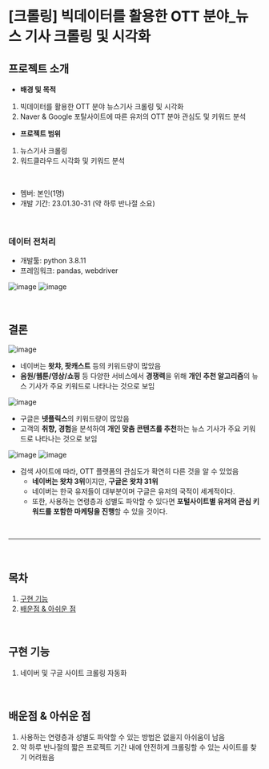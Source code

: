 # [크롤링] 빅데이터를 활용한 OTT 분야_뉴스 기사 크롤링 및 시각화

## 프로젝트 소개

- **배경 및 목적**
1. 빅데이터를 활용한 OTT 분야 뉴스기사 크롤링 및 시각화
2. Naver & Google 포탈사이트에 따른 유저의 OTT 분야 관심도 및 키워드 분석

- **프로젝트 범위**
1. 뉴스기사 크롤링
2. 워드클라우드 시각화 및 키워드 분석
<br>

* 멤버: 본인(1명)
* 개발 기간: 23.01.30-31 (약 하루 반나절 소요)
<br>

### **데이터 전처리**

* 개발툴: python 3.8.11
* 프레임워크: pandas, webdriver

![image](https://github.com/0Rumi1/crawling-work/assets/122415320/5f43ef4a-3f5c-472c-8bb1-34546e541a7a)
![image](https://github.com/0Rumi1/crawling-work/assets/122415320/522fcd61-0e63-4613-b7aa-dde359972156)


 <br>

## 결론

![image](https://github.com/0Rumi1/crawling-work/assets/122415320/4cc26704-df46-46f9-8f9b-617fb41909f7)

* 네이버는 **왓챠, 팟캐스트** 등의 키워드량이 많았음
* **음원/웹툰/영상/쇼핑** 등 다양한 서비스에서 **경쟁력**을 위해 **개인 추천 알고리즘**의 뉴스 기사가 주요 키워드로 나타나는 것으로 보임

![image](https://github.com/0Rumi1/crawling-work/assets/122415320/c2f89a94-9f01-46e8-a7f2-3a717893c7f3)
* 구글은 **넷플릭스**의 키워드량이 많았음
* 고객의 **취향, 경험**을 분석하여 **개인 맞춤 콘텐츠를 추천**하는
뉴스 기사가 주요 키워드로 나타나는 것으로 보임


![image](https://github.com/0Rumi1/crawling-work/assets/122415320/5b29687b-5ed2-4f94-a70d-fdb0d9a3f08d)
![image](https://github.com/0Rumi1/crawling-work/assets/122415320/ff1964cb-34bc-41fa-8fd5-19e83a1f68c8)
* 검색 사이트에 따라, OTT 플랫폼의 관심도가 확연히 다른 것을 알 수 있었음
    - **네이버는 왓챠 3위**이지만, **구글은 왓챠 31위**
    - 네이버는 한국 유저들이 대부분이며 구글은 유저의 국적이 세계적이다.
    - 또한, 사용하는 연령층과 성별도 파악할 수 있다면 **포털사이트별 유저의 관심 키워드를 포함한 마케팅을 진행**할 수 있을 것이다.


<br>


  


---
<br>

## 목차
1. [구현 기능](#네이버-및-구글-사이트-크롤링-자동화)
2. [배운점 & 아쉬운 점](#배운점-&-아쉬운-점)
<br>

## 구현 기능
1. 네이버 및 구글 사이트 크롤링 자동화
<br>



## 배운점 & 아쉬운 점

1. 사용하는 연령층과 성별도 파악할 수 있는 방법은 없을지 아쉬움이 남음
2. 약 하루 반나절의 짧은 프로젝트 기간 내에 안전하게 크롤링할 수 있는 사이트를 찾기 어려웠음
<br>


<br>
